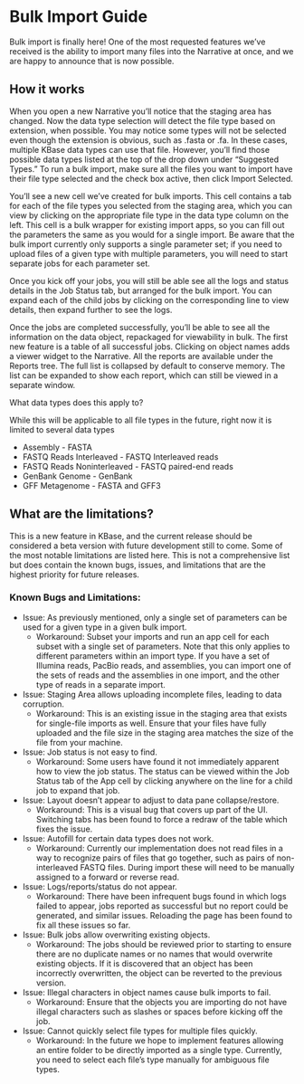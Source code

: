 # Bulk Import Guide



Bulk import is finally here! One of the most requested features we’ve received is the ability to import many files into the Narrative at once, and we are happy to announce that is now possible.

## How it works

When you open a new Narrative you’ll notice that the staging area has changed. Now the data type selection will detect the file type based on extension, when possible. You may notice some types will not be selected even though the extension is obvious, such as .fasta or .fa. In these cases, multiple KBase data types can use that file. However, you’ll find those possible data types listed at the top of the drop down under “Suggested Types.” To run a bulk import, make sure all the files you want to import have their file type selected and the check box active, then click Import Selected. 

You’ll see a new cell we’ve created for bulk imports. This cell contains a tab for each of the file types you selected from the staging area, which you can view by clicking on the appropriate file type in the data type column on the left. This cell is a bulk wrapper for existing import apps, so you can fill out the parameters the same as you would for a single import. Be aware that the bulk import currently only supports a single parameter set; if you need to upload files of a given type with multiple parameters, you will need to start separate jobs for each parameter set.

Once you kick off your jobs, you will still be able  see all the logs and status details in the Job Status tab, but arranged for the bulk import. You can expand each of the child jobs by clicking on the corresponding line to view details, then expand further to see the logs.

Once the jobs are completed successfully, you’ll be able to see all the information on the data object, repackaged for viewability in bulk. The first new feature is a table of all successful jobs. Clicking on object names adds a viewer widget to the Narrative. All the reports are available under the Reports tree. The full list is collapsed by default to conserve memory. The list can be expanded to show each report, which can still be viewed in a separate window. 

What data types does this apply to?

While this will be applicable to all file types in the future, right now it is limited to several data types  


* Assembly - FASTA
* FASTQ Reads Interleaved - FASTQ Interleaved reads
* FASTQ Reads Noninterleaved - FASTQ paired-end reads
* GenBank Genome - GenBank
* GFF Metagenome - FASTA and GFF3

## What are the limitations?

This is a new feature in KBase, and the current release should be considered a beta version with future development still to come. Some of the most notable limitations are listed here. This is not a comprehensive list but does contain the known bugs, issues, and limitations that are the highest priority for future releases.   


### Known Bugs and Limitations:

* Issue: As previously mentioned, only a single set of parameters can be used for a given type in a given bulk import. 
  * Workaround: Subset your imports and run an app cell for each subset with a single set of parameters. Note that this only applies to different parameters within an import type. If you have a set of Illumina reads, PacBio reads, and assemblies, you can import one of the sets of reads and the assemblies in one import, and the other type of reads in a separate import.
* Issue: Staging Area allows uploading incomplete files, leading to data corruption.
  * Workaround: This is an existing issue in the staging area that exists for single-file imports as well. Ensure that your files have fully uploaded and the file size in the staging area matches the size of the file from your machine. 
* Issue: Job status is not easy to find.
  * Workaround: Some users have found it not immediately apparent how to view the job status. The status can be viewed within the Job Status tab of the App cell by clicking anywhere on the line for a child job to expand that job.
* Issue: Layout doesn’t appear to adjust to data pane collapse/restore. 
  * Workaround: This is a visual bug that covers up part of the UI. Switching tabs has been found to force a redraw of the table which fixes the issue.
* Issue: Autofill for certain data types does not work. 
  * Workaround: Currently our implementation does not read files in a way to recognize pairs of files that go together, such as pairs of non-interleaved FASTQ files. During import these will need to be manually assigned to a forward or reverse read. 
* Issue: Logs/reports/status do not appear. 
  * Workaround: There have been infrequent bugs found in which logs failed to appear, jobs reported as successful but no report could be generated, and similar issues. Reloading the page has been found to fix all these issues so far.
* Issue: Bulk jobs allow overwriting existing objects. 
  * Workaround: The jobs should be reviewed prior to starting to ensure there are no duplicate names or no names that would overwrite existing objects. If it is discovered that an object has been incorrectly overwritten, the object can be reverted to the previous version.
* Issue: Illegal characters in object names cause bulk imports to fail.
  * Workaround: Ensure that the objects you are importing do not have illegal characters such as slashes or spaces before kicking off the job.
* Issue: Cannot quickly select file types for multiple files quickly.
  * Workaround: In the future we hope to implement features allowing an entire folder to be directly imported as a single type. Currently, you need to select each file’s type manually for ambiguous file types.

